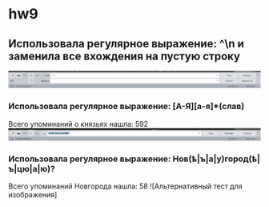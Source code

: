 # hw9
## Использовала регулярное выражение: ^\n и заменила все вхождения на пустую строку
![Альтернативный текст для изображения](https://github.com/aishakaplanova/hw9/blob/master/Снимок%20экрана%202018-06-01%20в%2022.21.36.png)
### Использовала регулярное выражение:  [А-Я][а-я]*(слав)
Всего упоминаний о князьях нашла: 592
![Альтернативный текст для изображения](https://github.com/aishakaplanova/hw9/blob/master/Снимок%20экрана%202018-06-01%20в%2022.07.30.png)
### Использовала регулярное выражение: Нов(ѣ|ъ|а|у)город(ѣ|ъ|цю|а|ю)?
Всего упоминаний Новгорода нашла: 58
![Альтернативный тест для изображения]
